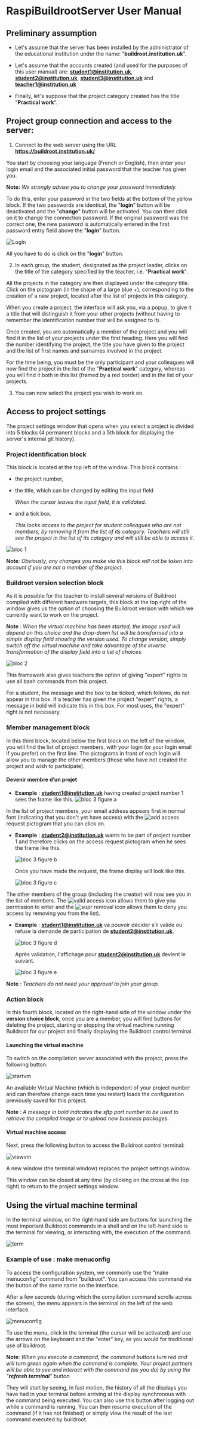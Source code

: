 # RaspiBuildrootServer User Manual

## Preliminary assumption

- Let's assume that the server has been installed by the administrator of the educational
institution under the name: "**buildroot.institution.uk**".

- Let's assume that the accounts created (and used for the purposes of this user manual) are:
**student1@institution.uk**, **student2@institution.uk**, **student3@institution.uk**
and **teacher1@institution.uk**

- Finally, let's suppose that the project category created has the title "**Practical work**".

## Project group connection and access to the server:

1. Connect to the web server using the URL **https://buildroot.institution.uk/**

You start by choosing your language (French or English), then enter your login email
and the associated initial password that the teacher has given you.

**Note:** *We strongly advise you to change your password immediately.*

To do this, enter your password in the two fields at the bottom of the yellow block.
If the two passwords are identical, the "**login**" button will be deactivated and
the "**change**" button will be activated.
You can then click on it to change the connection password.
If the original password was the correct one, the new password is automatically
entered in the first password entry field above the "**login**" button.

![Login](img_en/login.png)

All you have to do is click on the "**login**" button.

2. In each group, the student, designated as the project leader, clicks on the
title of the category specified by the teacher, i.e. "**Practical work**".

All the projects in the category are then displayed under the category title.
Click on the pictogram (in the shape of a large blue +), corresponding to the
creation of a new project, located after the list of projects in this category.

When you create a project, the interface will ask you, via a popup, to give it
a title that will distinguish it from your other projects (without having
to remember the identification number that will be assigned to it).

Once created, you are automatically a member of the project and you will find it
in the list of your projects under the first heading.
Here you will find the number identifying the project, the title you have given
to the project and the list of first names and surnames involved in the project.

For the time being, you must be the only participant and your colleagues will
now find the project in the list of the "**Practical work**" category, whereas
you will find it both in this list (framed by a red border) and in the list of
your projects.

3. You can now select the project you wish to work on.

## Access to project settings

The project settings window that opens when you select a project is divided
into 5 blocks (4 permanent blocks and a 5th block for displaying the server's
internal git history).

### Project identification block

This block is located at the top left of the window. This block contains :
- the project number,
- the title, which can be changed by editing the input field

    *When the cursor leaves the input field, it is validated.*

- and a tick box.

    *This locks access to the project for student colleagues who are not members,
    by removing it from the list of its category.
    Teachers will still see the project in the list of its category and
    will still be able to access it.*

![bloc 1](img_en/set_cad1.png)

**Note**: *Obviously, any changes you make via this block will not be taken
into account if you are not a member of the project.*

### Buildroot version selection block

As it is possible for the teacher to install several versions of Buildroot
compiled with different hardware targets, this block at the top right
of the window gives us the option of choosing the Buildroot version
with which we currently want to work on the project.

**Note** : *When the virtual machine has been started, the image used will
depend on this choice and the drop-down list will be transformed into a
simple display field showing the version used. To change version, simply
switch off the virtual machine and take advantage of the inverse transformation
of the display field into a list of choices.*

![bloc 2](img_en/set_cad2.png)

This framework also gives teachers the option of giving "expert" rights
to use all bash commands from this project.

For a student, the message and the box to be ticked, which follows,
do not appear in this box. If a teacher has given the project "expert" rights,
a message in bold will indicate this in this box.
For most uses, the "expert" right is not necessary.

### Member management block

In this third block, located below the first block on the left of the window,
you will find the list of project members, with your login (or your login email
if you prefer) on the first line. The pictograms in front of each login will
allow you to manage the other members (those who have not created the project
and wish to participate).

#### Devenir membre d’un projet

- **Example** : **student1@institution.uk** having created project number 1 sees
  the frame like this.
  ![bloc 3 figure a](img_en/set_cad3a.png)

In the list of project members, your email address appears first in normal font
(indicating that you don't yet have access) with the
![add](../docker-buildroot/html/img/add.png) access request pictogram that you
can click on.

- **Example** : **student2@institution.uk** wants to be part of project number 1
  and therefore clicks on the access request pictogram when he sees the frame
  like this.

  ![bloc 3 figure b](img_en/set_cad3b.png)

  Once you have made the request, the frame display will look like this.

  ![bloc 3 figure c](img_en/set_cad3c.png)

The other members of the group (including the creator) will now see you in the
list of members. The ![valid](../docker-buildroot/html/img/valid.png) access icon
allows them to give you permission to enter and the
![supr](../docker-buildroot/html/img/supr.png) removal icon allows them to deny
you access by removing you from the list).

- **Example** : **student1@institution.uk** va pouvoir décider s'il valide 
  ou refuse la demande de participation de **student2@institution.uk**.

  ![bloc 3 figure d](img_en/set_cad3d.png)

  Après validation, l'affichage pour **student2@institution.uk** devient le suivant.

  ![bloc 3 figure e](img_en/set_cad3e.png)

**Note** : *Teachers do not need your approval to join your group.*

### Action block

In this fourth block, located on the right-hand side of the window under the
**version choice block**, once you are a member, you will find buttons for
deleting the project, starting or stopping the virtual machine running Buildroot
for our project and finally displaying the Buildroot control terminal.

#### Launching the virtual machine

To switch on the compilation server associated with the project,
press the following button:

![startvm](img_en/startvm.png)

An available Virtual Machine (which is independent of your project number and
can therefore change each time you restart) loads the configuration previously
saved for this project.

**Note** : *A message in bold indicates the sftp port number to be used
to retrieve the compiled image or to upload new business packages.*

#### Virtual machine access

Next, press the following button to access the Buildroot control terminal:
 
![viewvm](img_en/viewvm.png)

A new window (the terminal window) replaces the project settings window.

This window can be closed at any time (by clicking on the cross at the top right)
to return to the project settings window.

## Using the virtual machine terminal

In the terminal window, on the right-hand side are buttons for launching
the most important Buildroot commands in a shell and on the left-hand side
is the terminal for viewing, or interacting with, the execution of the command.

![term](img_en/term.png)

### Example of use : make menuconfig

To access the configuration system, we commonly use the "make menuconfig" command
from "buildroot". You can access this command via the button of the same name on
the interface.

After a few seconds (during which the compilation command scrolls across the screen),
the menu appears in the terminal on the left of the web interface.

![menuconfig](img_en/menuconfig.png)

To use the menu, click in the terminal (the cursor will be activated) and
use the arrows on the keyboard and the "enter" key, as you would for traditional
use of buildroot.

**Note**: *When you execute a command, the command buttons turn red and will turn
green again when the command is complete. Your project partners will be able
to see and interact with the command (as you do) by using the "**refresh terminal**"
button.*

They will start by seeing, in fast motion, the history of all the displays you have
had in your terminal before arriving at the display synchronous with the command
being executed. You can also use this button after logging out while a command is
running. You can then resume execution of the command (if it has not finished) or
simply view the result of the last command executed by buildroot.


